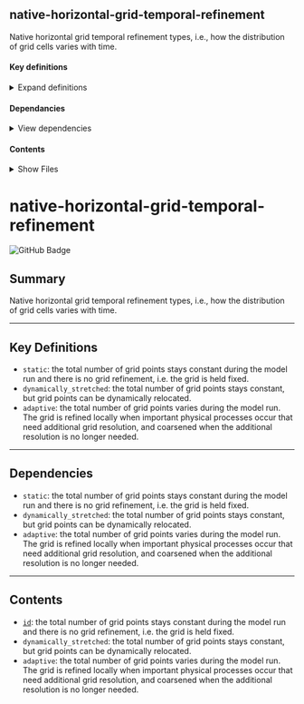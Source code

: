 
<h2 id='title'> native-horizontal-grid-temporal-refinement </h2>

<section id='summary'>
Native horizontal grid temporal refinement types, i.e., how the distribution of grid cells varies with time.
</section>


<section id='keys'>
<h4> Key definitions </h4>
<details id='keys'>

<summary>Expand definitions</summary>

  - `static`: the total number of grid points stays constant during the model run and there is no grid refinement, i.e. the grid is held fixed.
  - `dynamically_stretched`: the total number of grid points stays constant, but grid points can be dynamically relocated.
  - `adaptive`: the total number of grid points varies during the model run. The grid is refined locally when important physical processes occur that need additional grid resolution, and coarsened when the additional resolution is no longer needed.

</details>


</section>





<section id='keys'>
<h4> Dependancies </h4>
<details id='keys'>

<summary>View dependencies</summary>

  - `static`: the total number of grid points stays constant during the model run and there is no grid refinement, i.e. the grid is held fixed.
  - `dynamically_stretched`: the total number of grid points stays constant, but grid points can be dynamically relocated.
  - `adaptive`: the total number of grid points varies during the model run. The grid is refined locally when important physical processes occur that need additional grid resolution, and coarsened when the additional resolution is no longer needed.

</details>


</section>




<section id='contents'>
<h4> Contents </h4>
<details id='keys'>

<summary>Show Files</summary>

  - <a href = id1>`id`</a>: the total number of grid points stays constant during the model run and there is no grid refinement, i.e. the grid is held fixed.
  - ``: the total number of grid points stays constant, but grid points can be dynamically relocated.
  - `adaptive`: the total number of grid points varies during the model run. The grid is refined locally when important physical processes occur that need additional grid resolution, and coarsened when the additional resolution is no longer needed.

</details>


</section>


# native-horizontal-grid-temporal-refinement

![GitHub Badge](https://img.shields.io/badge/View_on-GitHub-24292e?logo=github&logoColor=white)

## Summary

Native horizontal grid temporal refinement types, i.e., how the distribution of grid cells varies with time.

---

## Key Definitions

- `static`: the total number of grid points stays constant during the model run and there is no grid refinement, i.e. the grid is held fixed.
- `dynamically_stretched`: the total number of grid points stays constant, but grid points can be dynamically relocated.
- `adaptive`: the total number of grid points varies during the model run. The grid is refined locally when important physical processes occur that need additional grid resolution, and coarsened when the additional resolution is no longer needed.

---

## Dependencies

- `static`: the total number of grid points stays constant during the model run and there is no grid refinement, i.e. the grid is held fixed.
- `dynamically_stretched`: the total number of grid points stays constant, but grid points can be dynamically relocated.
- `adaptive`: the total number of grid points varies during the model run. The grid is refined locally when important physical processes occur that need additional grid resolution, and coarsened when the additional resolution is no longer needed.

---

## Contents

- [`id`](#id1): the total number of grid points stays constant during the model run and there is no grid refinement, i.e. the grid is held fixed.
- `dynamically_stretched`: the total number of grid points stays constant, but grid points can be dynamically relocated.
- `adaptive`: the total number of grid points varies during the model run. The grid is refined locally when important physical processes occur that need additional grid resolution, and coarsened when the additional resolution is no longer needed.
